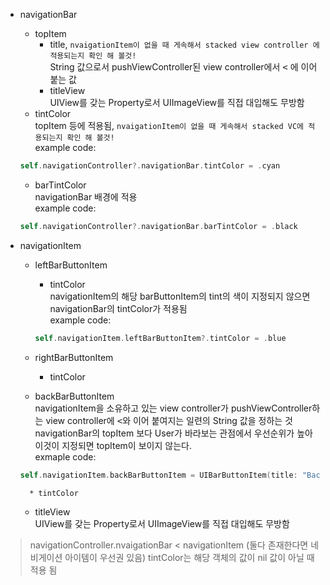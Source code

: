 
+ navigationBar
    - topItem
        * title, `nvaigationItem이 없을 때 게속해서 stacked view controller 에 적용되는지 확인 해 볼것!`  
        String 값으로서 pushViewController된 view controller에서 <kbd><</kbd> 에 이어 붙는 값
        * titleView  
        UIView를 갖는 Property로서 UIImageView를 직접 대입해도 무방함
    - tintColor  
    topItem 등에 적용됨, `nvaigationItem이 없을 때 게속해서 stacked VC에 적용되는지 확인 해 볼것!`  
    example code:  
    ```swift
    self.navigationController?.navigationBar.tintColor = .cyan
    ```
    - barTintColor  
    navigationBar 배경에 적용  
    example code:  
    ```swift
    self.navigationController?.navigationBar.barTintColor = .black
    ```

+ navigationItem
    - leftBarButtonItem
        * tintColor  
        navigationItem의 해당 barButtonItem의 tint의 색이 지정되지 않으면 navigationBar의 tintColor가 적용됨  
        example code:
        ```swift
        self.navigationItem.leftBarButtonItem?.tintColor = .blue
        ```

    - rightBarButtonItem
        * tintColor
    - backBarButtonItem  
    navigationItem을 소유하고 있는 view controller가 pushViewController하는 view controller에 <kbd><</kbd>와 이어 붙여지는 일련의 String 값을 정하는 것  
    navigationBar의 topItem 보다 User가 바라보는 관점에서 우선순위가 높아 이것이 지정되면 topItem이 보이지 않는다.  
    exmaple code:  
    ```swift
    self.navigationItem.backBarButtonItem = UIBarButtonItem(title: "Back Item", style: .plain, target: nil, action: nil)
    ```
        * tintColor
    
    - titleView  
    UIView를 갖는 Property로서 UIImageView를 직접 대입해도 무방함

> navigationController.nvaigationBar < navigationItem (둘다 존재한다면 네비게이션 아이템이 우선권 있음) 
> tintColor는 해당 객체의 값이 nil 값이 아닐 때 적용 됨
